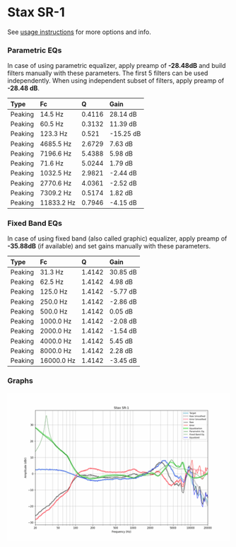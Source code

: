 # Stax SR-1
See [usage instructions](https://github.com/jaakkopasanen/AutoEq#usage) for more options and info.

### Parametric EQs
In case of using parametric equalizer, apply preamp of **-28.48dB** and build filters manually
with these parameters. The first 5 filters can be used independently.
When using independent subset of filters, apply preamp of **-28.48 dB**.

| Type    | Fc         |      Q | Gain      |
|:--------|:-----------|:-------|:----------|
| Peaking | 14.5 Hz    | 0.4116 | 28.14 dB  |
| Peaking | 60.5 Hz    | 0.3132 | 11.39 dB  |
| Peaking | 123.3 Hz   | 0.521  | -15.25 dB |
| Peaking | 4685.5 Hz  | 2.6729 | 7.63 dB   |
| Peaking | 7196.6 Hz  | 5.4388 | 5.98 dB   |
| Peaking | 71.6 Hz    | 5.0244 | 1.79 dB   |
| Peaking | 1032.5 Hz  | 2.9821 | -2.44 dB  |
| Peaking | 2770.6 Hz  | 4.0361 | -2.52 dB  |
| Peaking | 7309.2 Hz  | 0.5174 | 1.82 dB   |
| Peaking | 11833.2 Hz | 0.7946 | -4.15 dB  |

### Fixed Band EQs
In case of using fixed band (also called graphic) equalizer, apply preamp of **-35.88dB**
(if available) and set gains manually with these parameters.

| Type    | Fc         |      Q | Gain     |
|:--------|:-----------|:-------|:---------|
| Peaking | 31.3 Hz    | 1.4142 | 30.85 dB |
| Peaking | 62.5 Hz    | 1.4142 | 4.98 dB  |
| Peaking | 125.0 Hz   | 1.4142 | -5.77 dB |
| Peaking | 250.0 Hz   | 1.4142 | -2.86 dB |
| Peaking | 500.0 Hz   | 1.4142 | 0.05 dB  |
| Peaking | 1000.0 Hz  | 1.4142 | -2.08 dB |
| Peaking | 2000.0 Hz  | 1.4142 | -1.54 dB |
| Peaking | 4000.0 Hz  | 1.4142 | 5.45 dB  |
| Peaking | 8000.0 Hz  | 1.4142 | 2.28 dB  |
| Peaking | 16000.0 Hz | 1.4142 | -3.45 dB |

### Graphs
![](./Stax%20SR-1.png)